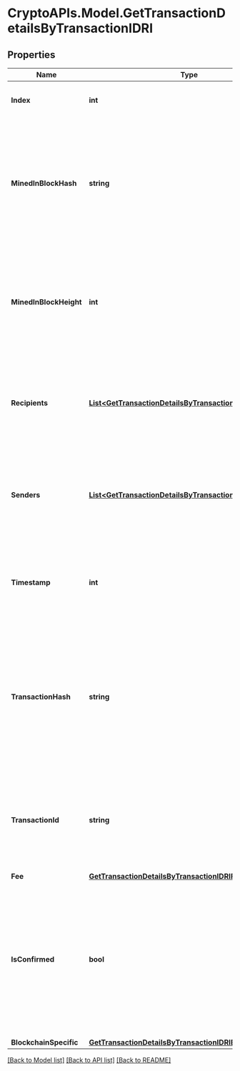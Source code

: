 # CryptoAPIs.Model.GetTransactionDetailsByTransactionIDRI

## Properties

Name | Type | Description | Notes
------------ | ------------- | ------------- | -------------
**Index** | **int** | Represents the index position of the transaction in the specific block. | 
**MinedInBlockHash** | **string** | Represents the hash of the block where this transaction was mined/confirmed for first time. The hash is defined as a cryptographic digital fingerprint made by hashing the block header twice through the SHA256 algorithm. | [optional] 
**MinedInBlockHeight** | **int** | Represents the hight of the block where this transaction was mined/confirmed for first time. The height is defined as the number of blocks in the blockchain preceding this specific block. | [optional] 
**Recipients** | [**List&lt;GetTransactionDetailsByTransactionIDRIRecipients&gt;**](GetTransactionDetailsByTransactionIDRIRecipients.md) | Represents a list of recipient addresses with the respective amounts. In account-based protocols like Ethereum there is only one address in this list. | 
**Senders** | [**List&lt;GetTransactionDetailsByTransactionIDRISenders&gt;**](GetTransactionDetailsByTransactionIDRISenders.md) | Represents a list of sender addresses with the respective amounts. In account-based protocols like Ethereum there is only one address in this list. | 
**Timestamp** | **int** | Defines the exact date/time in Unix Timestamp when this transaction was mined, confirmed or first seen in Mempool, if it is unconfirmed. | 
**TransactionHash** | **string** | Represents the same as &#x60;transactionId&#x60; for account-based protocols like Ethereum, while it could be different in UTXO-based protocols like Bitcoin. E.g., in UTXO-based protocols &#x60;hash&#x60; is different from &#x60;transactionId&#x60; for SegWit transactions. | 
**TransactionId** | **string** | Represents the unique identifier of a transaction, i.e. it could be &#x60;transactionId&#x60; in UTXO-based protocols like Bitcoin, and transaction &#x60;hash&#x60; in Ethereum blockchain. | 
**Fee** | [**GetTransactionDetailsByTransactionIDRIFee**](GetTransactionDetailsByTransactionIDRIFee.md) |  | 
**IsConfirmed** | **bool** | Defines whether the transaction is mined/confirmed or not. If it is \&quot;false\&quot;, it means the transaction is still in the Mempool waiting to be included in a block. Value \&quot;true\&quot; means that this transaction is already confirmed and included in a block. | 
**BlockchainSpecific** | [**GetTransactionDetailsByTransactionIDRIBS**](GetTransactionDetailsByTransactionIDRIBS.md) |  | 

[[Back to Model list]](../README.md#documentation-for-models) [[Back to API list]](../README.md#documentation-for-api-endpoints) [[Back to README]](../README.md)

